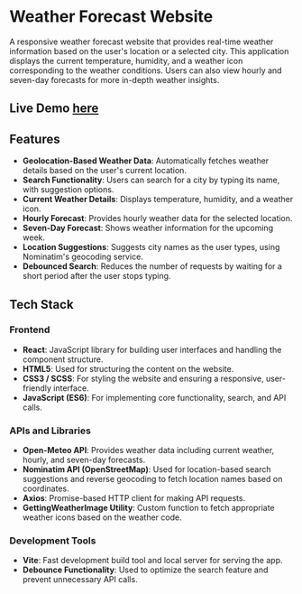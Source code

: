 # Weather Forecast Website

A responsive weather forecast website that provides real-time weather information based on the user's location or a selected city. This application displays the current temperature, humidity, and a weather icon corresponding to the weather conditions. Users can also view hourly and seven-day forecasts for more in-depth weather insights.

## Live Demo [here](https://weather-forecast-rakeshpatel57.netlify.app/)

## Features

- **Geolocation-Based Weather Data**: Automatically fetches weather details based on the user's current location.
- **Search Functionality**: Users can search for a city by typing its name, with suggestion options.
- **Current Weather Details**: Displays temperature, humidity, and a weather icon.
- **Hourly Forecast**: Provides hourly weather data for the selected location.
- **Seven-Day Forecast**: Shows weather information for the upcoming week.
- **Location Suggestions**: Suggests city names as the user types, using Nominatim's geocoding service.
- **Debounced Search**: Reduces the number of requests by waiting for a short period after the user stops typing.

## Tech Stack

### Frontend

- **React**: JavaScript library for building user interfaces and handling the component structure.
- **HTML5**: Used for structuring the content on the website.
- **CSS3 / SCSS**: For styling the website and ensuring a responsive, user-friendly interface.
- **JavaScript (ES6)**: For implementing core functionality, search, and API calls.

### APIs and Libraries

- **Open-Meteo API**: Provides weather data including current weather, hourly, and seven-day forecasts.
- **Nominatim API (OpenStreetMap)**: Used for location-based search suggestions and reverse geocoding to fetch location names based on coordinates.
- **Axios**: Promise-based HTTP client for making API requests.
- **GettingWeatherImage Utility**: Custom function to fetch appropriate weather icons based on the weather code.

### Development Tools

- **Vite**: Fast development build tool and local server for serving the app.
- **Debounce Functionality**: Used to optimize the search feature and prevent unnecessary API calls.